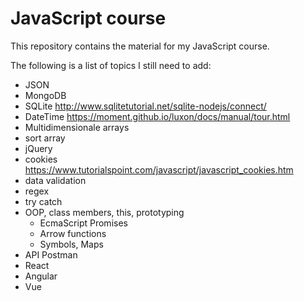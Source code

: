 # JavaScript course

This repository contains the material for my JavaScript course.

The following is a list of topics I still need to add:

- JSON
- MongoDB
- SQLite http://www.sqlitetutorial.net/sqlite-nodejs/connect/
- DateTime https://moment.github.io/luxon/docs/manual/tour.html
- Multidimensionale arrays
- sort array
- jQuery
- cookies https://www.tutorialspoint.com/javascript/javascript_cookies.htm
- data validation
- regex
- try catch
- OOP, class members, this, prototyping
    - EcmaScript Promises
    - Arrow functions
    - Symbols, Maps
- API Postman
- React
- Angular
- Vue
